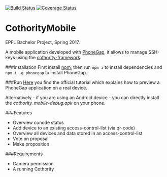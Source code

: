 [![Build Status](https://travis-ci.org/lromerio/cothority-mobile.svg?branch=master)](https://travis-ci.org/lromerio/cothority-mobile) [![Coverage Status](https://coveralls.io/repos/github/lromerio/cothority-mobile/badge.svg?branch=master)](https://coveralls.io/github/lromerio/cothority-mobile?branch=master)

# CothorityMobile
EPFL Bachelor Project, Spring 2017.

A mobile application developed with [PhoneGap][phonegap], it allows to manage SSH-keys using the [cothority-framework][cothority].

###Installation
First install [npm][npm], then run `npm i` to install dependencies and `npm i -g phonegap` to install PhoneGap.
 
###Run
[Here][tutorial] you find the official tutorial which explains how to preview a PhoneGap application on a real device.

Alternatively - if you are using an Android device - you can directly install the _cothority_mobile-debug.apk_ on your phone.

###Features
- Overview conode status
- Add device to an existing access-control-list (via qr-code)
- Overview all devices and data stored in an access-control-list
- Vote on proposal
- Make proposition

###Requirements
- Camera permission
- A running Cothority

[phonegap]: https://phonegap.com/
[cothority]: https://github.com/dedis/cothority
[npm]: https://www.npmjs.com/get-npm?utm_source=house&utm_medium=homepage&utm_campaign=free%20orgs&utm_term=Install%20npm
[tutorial]: http://docs.phonegap.com/getting-started/1-install-phonegap/cli/